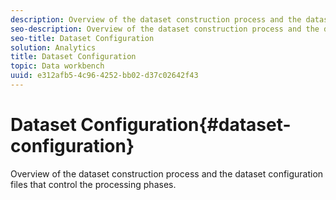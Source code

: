 ```yaml
---
description: Overview of the dataset construction process and the dataset configuration files that control the processing phases.
seo-description: Overview of the dataset construction process and the dataset configuration files that control the processing phases.
seo-title: Dataset Configuration
solution: Analytics
title: Dataset Configuration
topic: Data workbench
uuid: e312afb5-4c96-4252-bb02-d37c02642f43
---
```


# Dataset Configuration{#dataset-configuration}

Overview of the dataset construction process and the dataset configuration files that control the processing phases.

